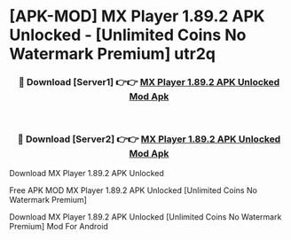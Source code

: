 # [APK-MOD] MX Player 1.89.2 APK Unlocked - [Unlimited Coins No Watermark Premium] utr2q



<div align="center">
<h3>🔴 Download [Server1] 👉👉 <a href="https://momento.my/?title=MX_Player_1.89.2_APK_Unlocked">MX Player 1.89.2 APK Unlocked Mod Apk</a></h3><br>

<h3>🔴 Download [Server2] 👉👉 <a href="https://momento.my/?title=MX_Player_1.89.2_APK_Unlocked">MX Player 1.89.2 APK Unlocked Mod Apk</a></h3>
</div>



Download MX Player 1.89.2 APK Unlocked 

Free APK MOD MX Player 1.89.2 APK Unlocked [Unlimited Coins No Watermark Premium]

Download MX Player 1.89.2 APK Unlocked [Unlimited Coins No Watermark Premium] Mod For Android
